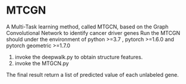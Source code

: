 # MTCGN
A Multi-Task learning method, called MTGCN, based on the Graph Convolutional Network to identify cancer driver genes
Run the MTCGN should under the environment of python >=3.7 , pytorch >=1.6.0 and pytorch geometric >=1.7.0
1. invoke the deepwalk.py to obtain structure features. 
2. invoke the MTGCN.py

The final result return a list of predicted value of each unlabeled gene.